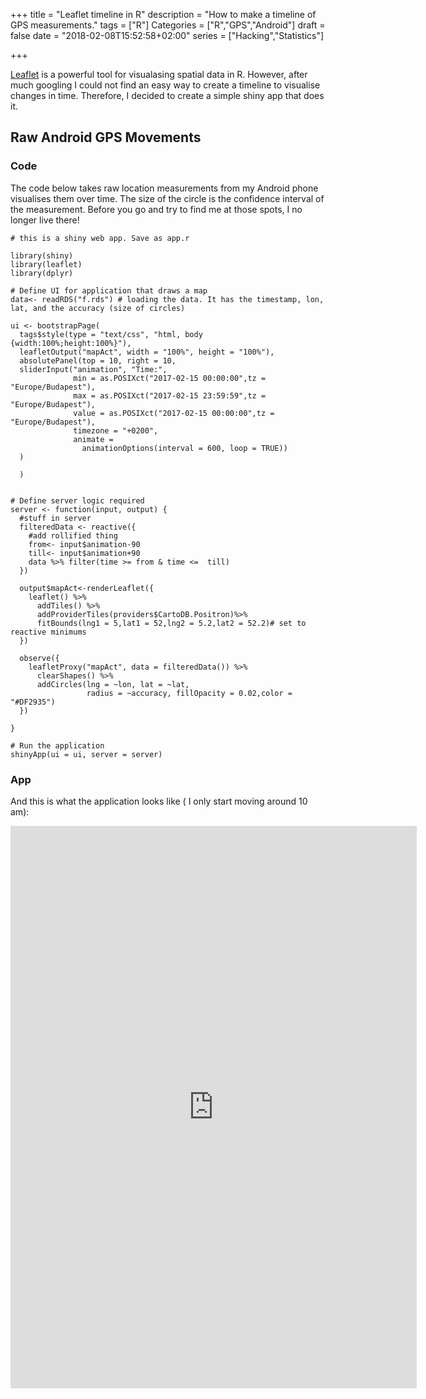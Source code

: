 +++
title = "Leaflet timeline in R"
description = "How to make a timeline of GPS measurements."
tags = ["R"]
Categories = ["R","GPS","Android"]
draft = false
date = "2018-02-08T15:52:58+02:00"
series = ["Hacking","Statistics"]

+++

[Leaflet](https://rstudio.github.io/leaflet/) is a powerful tool for visualasing spatial data in R. However, after much googling I could not find an easy way to create a timeline to visualise changes in time. Therefore, I decided to create a simple shiny app that does it.

## Raw Android GPS Movements

### Code
The code below takes raw location measurements from my Android phone visualises them over time. The size of the circle is the confidence interval of the measurement. Before you go and try to find me at those spots, I no longer live there!

``` {app}
# this is a shiny web app. Save as app.r

library(shiny)
library(leaflet)
library(dplyr)

# Define UI for application that draws a map
data<- readRDS("f.rds") # loading the data. It has the timestamp, lon, lat, and the accuracy (size of circles)

ui <- bootstrapPage(
  tags$style(type = "text/css", "html, body {width:100%;height:100%}"),
  leafletOutput("mapAct", width = "100%", height = "100%"),
  absolutePanel(top = 10, right = 10,
  sliderInput("animation", "Time:",
              min = as.POSIXct("2017-02-15 00:00:00",tz = "Europe/Budapest"),
              max = as.POSIXct("2017-02-15 23:59:59",tz = "Europe/Budapest"),
              value = as.POSIXct("2017-02-15 00:00:00",tz = "Europe/Budapest"),
              timezone = "+0200",
              animate =
                animationOptions(interval = 600, loop = TRUE))
  )

  )


# Define server logic required
server <- function(input, output) {
  #stuff in server
  filteredData <- reactive({
    #add rollified thing
    from<- input$animation-90
    till<- input$animation+90
    data %>% filter(time >= from & time <=  till)
  })

  output$mapAct<-renderLeaflet({
    leaflet() %>%
      addTiles() %>%
      addProviderTiles(providers$CartoDB.Positron)%>%
      fitBounds(lng1 = 5,lat1 = 52,lng2 = 5.2,lat2 = 52.2)# set to reactive minimums
  })

  observe({
    leafletProxy("mapAct", data = filteredData()) %>%
      clearShapes() %>%
      addCircles(lng = ~lon, lat = ~lat,
                 radius = ~accuracy, fillOpacity = 0.02,color = "#DF2935")
  })

}

# Run the application
shinyApp(ui = ui, server = server)

```

### App

And this is what the application looks like ( I only start moving around 10 am):

<iframe src="https://sobrado.shinyapps.io/showcase/" style="border: none; width: 650px; height: 900px"></iframe>

